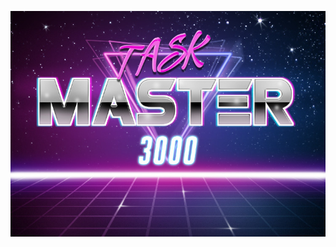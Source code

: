 

![Alt text](https://github.com/Hermes827/TaskMaster-3000/blob/master/frontend/img/originalTaskMaster.jpg?raw=true)
